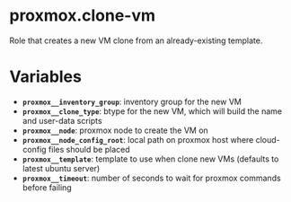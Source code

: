 # proxmox.clone-vm
Role that creates a new VM clone from an already-existing template.

# Variables

* **`proxmox__inventory_group`**: inventory group for the new VM
* **`proxmox__clone_type`**: btype for the new VM, which will build the name and user-data scripts
* **`proxmox__node`**: proxmox node to create the VM on
* **`proxmox__node_config_root`**: local path on proxmox host where cloud-config files should be placed
* **`proxmox__template`**: template to use when clone new VMs (defaults to latest ubuntu server)
* **`proxmox__timeout`**: number of seconds to wait for proxmox commands before failing